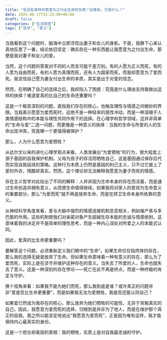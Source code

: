 ```yaml
---
title: "有没有某种你愿意为之付出生命的东西？如果有，它是什么？"
date: 2025-06-17T15:25:00+08:00
draft: false
categories: ["生活感悟"]
tags: ["哲学", "意义"]
---
```


当我看到这个问题时，脑海中立即浮现出妻子和女儿的身影。于是，我静下心来认真地反思了一番，结论依旧坚定：确实存在一种东西能让我愿意为之付出生命，那便是我对妻子和女儿的爱。

当然，这个问题的答案对不同的人而言可能千差万别。有的人愿为正义而死，有的人愿为自由而死，有的人愿为真理而死，还有人为国家而死，而我却愿意为了爱而死。我坚信自己愿为妻女付出生命的本质，其实是出于对爱的信念。

然而，在明确了自己的选择之后，我却陷入了困惑：究竟是什么理由支持我做出这样的抉择？难道爱真的比自己的生命还重要吗？

这是一个极其深刻的问题，直指我们存在的核心，也触及理性与情感之间微妙的界限。当我表示愿意为爱而死时，这绝不是一种轻率的感性冲动，而是一种深植于人类情感结构中的本能与理性共同作用下的选择。在心理学和哲学领域，这并非简单的“生命与爱”二选一问题，而更像是一种意义的抉择：当我的生命与所爱的人的生命出现冲突，究竟哪一个更值得被保护？

那么，人为什么愿意为爱牺牲？

从达尔文以来的进化心理学观点来看，人类发展出“为爱牺牲”的行为，很大程度上源于基因的自我保护机制。父母为孩子的存活而牺牲自己，这是基因通过保存后代而实现自我延续的策略。这种行为本质上仍然是基因的利己主义，只不过它披上了爱的外衣，残酷却真实。然而，这个理论却无法解释我愿意为妻子而死的情感。

存在主义哲学对此给出了不同的解释：人并非因为生命本身的存在而活着，而是通过生命创造并拥有意义，从而使生命值得继续。如果我将对家人的爱视为生命意义的重要部分，那么“为爱而死”就不再是放弃生命，而是在捍卫生命本身所依靠的意义。

从神经科学角度来看，爱与大脑中强烈的情感连接机制息息相关，例如催产素与多巴胺的作用。这些机制使我们对亲密对象产生超越生存本能的忠诚与情感依附。这意味着我的决定并不是简单的理性思考，而是一种内心深处对所爱之人的本能式认同。

因此，爱真的比生命更重要吗？

要解答这个问题，必须重新定义我们眼中的“生命”。如果生命仅仅指肉体的存在，那么我的选择无疑是放弃了生命。但如果生命意味着一种有意义的存在，那么为了爱而死，实际上是在坚守并维护这种存在的意义。当失去了所爱的人，生命也就失去了意义。这是一种深刻的存在悖论——死亡在此不再是终点，而是一种终极的肯定与守护。

换个视角来看：如果我不能为她们而死，那么我到底是谁？或许真正的问题并非“爱是否比生命更重要”，而是如果我无法为爱牺牲，我是否还能认同自己？

如果爱已然成为我存在的核心，那么放弃为她们牺牲的可能性，无异于背叛真实的自己。因此，我愿意为爱而死的选择，归根到底并非为了他人，而是在维护那个真正的自我。我之所以能坚定地说出“我愿意为爱而死”，正是因为唯有这样，我才能保持内心最真实的身份。

这是一个悲壮却美丽的真相：我的牺牲，实质上是对自我最忠诚的守护。
